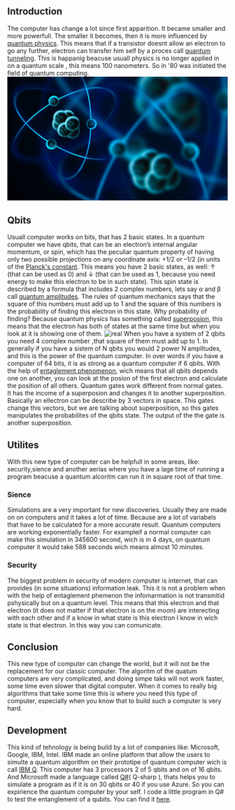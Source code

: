 ## Introduction
The computer has change a lot since first apparition. It became smaller and more powerfull. The smaller it becomes, then it is more influenced by [quantum physics](https://www.sciencedaily.com/terms/introduction_to_quantum_mechanics.htm). This means that if a transistor doesnt allow an electron to go any further, electron can transfer him self by a proces call [quantum tunneling](https://www.azoquantum.com/Article.aspx?ArticleID=12). This is happanig beacuse usuall physics is no longer applied in on a quantum scale , this means 100 nanometers. So in '80 was initiated the field of quantum computing. ![quantum](/Imagies/qP.png)
  
## Qbits 
Usuall computer works on bits, that has 2 basic states. In a quantum computer we have qbits, that can be an electron’s internal angular momentum, or spin, which has the peculiar quantum property of having only two possible projections on any coordinate axis: +1/2 or –1/2 (in units of the [Planck's constant](https://whatis.techtarget.com/definition/Plancks-constant). This means you have 2  basic states, as well: ↑ (that can be used as 0) and ↓ (that can be used as 1, because you need energy to make this electron to be in such state). 
This spin state is described by a formula that includes 2 complex numbers, lets say α and β call [quantum amplitudes](https://en.wikipedia.org/wiki/Probability_amplitude). The rules of quantum mechanics says that the square of this numbers must add up to 1 and the square of this numbers is the probability of finding this electron in this state. Why probability of finding? Because quantum physics has something called [superposion](http://www.physics.org/article-questions.asp?id=124), this means that the electron has both of states at the same time but when you look at it is showing one of them. ![real](/Imagines/mustbe-cantbe.jpg)
When you have a system of 2 qbits you need 4 complex number ,that square of them must add up to 1. In generally if you have a sistem of N qbits you would 2 power N amplitudes, and this is the power of the quantum computer. In over words if you have a computer of 64 bits, it is as strong as a quantum computer if 6 qbits. 
With the help of [entaglement phenomenon](https://www.sciencedaily.com/terms/quantum_entanglement.htm), wich means that all qbits depends one on another, you can look at the posion of the first electron and calculate the position of all others.
Quantum gates work different from normal gates. It has the income of a superposion and changes it to another superposition. Basically an ellectron can be describe by 3 vectors in space. This gates change this vectors, but we are talking about superposition, so this gates manipulates the probabilites of the qbits state. The output of the the gate is another superposition.

## Utilites 
With this new type of computer can be helpfull in some areas, like: security,sience and another aerias where you have a lage time of running a program beacuse a quantum alcoritm can run it in square root of that time. 
### Sience 
Simulations are a very important for new discoveries. Usually they are made on on computers and it takes a lot of time. Because are a lot of variabels that have to be calculated for a more accurate result. Quantum computers are working exponentially faster.
For exampleif a normal computer can make this simulation in 345600 second, wich is in 4 days, on quantum computer it would take 588 seconds wich means almost 10 minutes.
### Security
The biggest problem in security of modern computer is internet, that can provides (in some situations) information leak. This it is not a problem when with the help of entaglement phemenon the infomarmation is not transmitid pshysically but on a quantum level. This means that this electron and that electron (it does not matter if that electron is on the moon) are interecting with each other and if a know in what state is this electron I know in wich state is that electron. In this way you can comunicate. 

## Conclusion 
This new type of computer can change the world, but it will not be the replacement for our classic computer. The algoritm of the quatum computers are very complicated, and doing simpe taks will not work faster, some time even slower that digital computer. When it comes to really big algorithms that take some time this is where you need this type of computer, especially when you know that to build such a computer is very hard.

## Development
This kind of tehnology is being build by a lot of companies like: Microsoft, Google, IBM, Intel. IBM made an online platform that allow the users to simulte a quantum algorithm on their prototipe of quantum computer wich is call [IBM Q](https://quantumexperience.ng.bluemix.net/qx/experience). This computer has 3 processors 2 of 5 qbits and on of 16 qbits. 
And Microsoft made a language called [Q#](https://www.microsoft.com/en-us/quantum/development-kit)( Q-sharp ), thats helps you to simulate a program as if it is on 30 qbits or 40 if you use Azure. So you can expirience the quantum computer by your self. I code a little program in Q# to test the entanglement of a qubits. You can find it [here](https://github.com/playerjack/Quantum-Computing/tree/master/Bell). 
   

